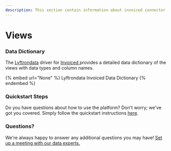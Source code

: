 ```yaml
---
description: This section contain information about invoiced connector views information
---
```


# Views

### Data Dictionary

The [Lyftrondata](https://www.lyftrondata.com/) driver for [Invoiced](None/)[ ](https://www.lyftrondata.com/integration/invoiced/)provides a detailed data dictionary of the views with data types and column names.

{% embed url="None" %}
Lyftrondata Invoiced Data Dictionary
{% endembed %}

### Quickstart Steps

Do you have questions about how to use the platform? Don't worry; we've got you covered. Simply follow the quickstart instructions [here](../README.md).

### Questions? <a href="#questions" id="questions"></a>

We're always happy to answer any additional questions you may have! [Set up a meeting with our data experts.](https://www.lyftrondata.com/book-a-meeting/)


